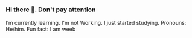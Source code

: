 ### Hi there 👋. Don't pay attention

 I’m currently learning. I'm not Working. I just started studying.
 Pronouns: He/him.
 Fun fact: I am weeb

